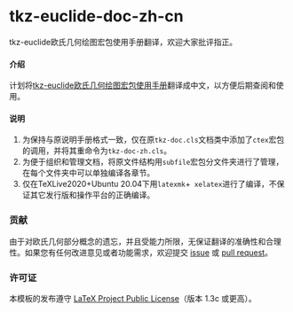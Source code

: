 # tkz-euclide-doc-zh-cn
tkz-euclide欧氏几何绘图宏包使用手册翻译，欢迎大家批评指正。

#### 介绍
计划将[tkz-euclide欧氏几何绘图宏包使用手册](https://github.com/tkz-sty/tkz-euclide)翻译成中文，以方便后期查阅和使用。

#### 说明
1. 为保持与原说明手册格式一致，仅在原`tkz-doc.cls`文档类中添加了`ctex`宏包的调用，并将其重命令为`tkz-doc-zh.cls`。
2. 为便于组织和管理文档，将原文件结构用`subfile`宏包分文件夹进行了管理，在每个文件夹中可以单独编译各章节。
3. 仅在TeXLive2020+Ubuntu 20.04下用`latexmk`+` xelatex`进行了编译，不保证其它发行版和操作平台的正确编译。

### 贡献
由于对欧氏几何部分概念的遗忘，并且受能力所限，无保证翻译的准确性和合理性。如果您有任何改进意见或者功能需求，欢迎提交 [issue](https://github.com/registor/tkz-euclide-doc-zh-cn/issues) 或 [pull request](https://github.com/registor/tkz-euclide-doc-zh-cn/pulls)。

### 许可证

本模板的发布遵守 [LaTeX Project Public License](http://www.latex-project.org/lppl.txt)（版本 1.3c 或更高）。



